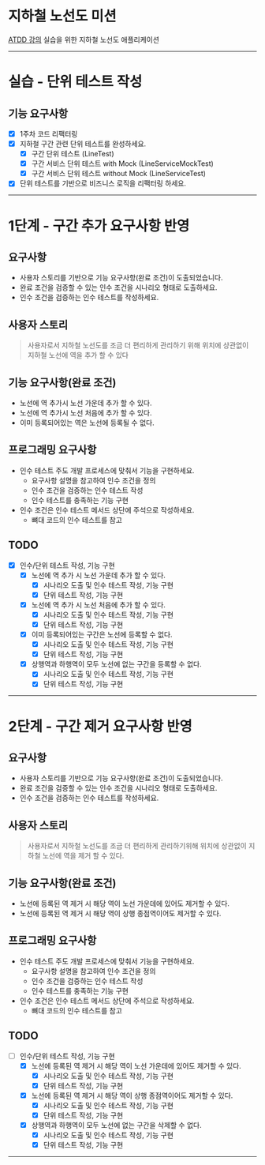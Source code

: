 # 지하철 노선도 미션
[ATDD 강의](https://edu.nextstep.camp/c/R89PYi5H) 실습을 위한 지하철 노선도 애플리케이션

---
# 실습 - 단위 테스트 작성

## 기능 요구사항
* [X] 1주차 코드 리팩터링
* [X] 지하철 구간 관련 단위 테스트를 완성하세요.
  * [X] 구간 단위 테스트 (LineTest)
  * [X] 구간 서비스 단위 테스트 with Mock (LineServiceMockTest)
  * [X] 구간 서비스 단위 테스트 without Mock (LineServiceTest)
* [X] 단위 테스트를 기반으로 비즈니스 로직을 리팩터링 하세요.
---
# 1단계 - 구간 추가 요구사항 반영

## 요구사항
* 사용자 스토리를 기반으로 기능 요구사항(완료 조건)이 도출되었습니다.
* 완료 조건을 검증할 수 있는 인수 조건을 시나리오 형태로 도출하세요.
* 인수 조건을 검증하는 인수 테스트를 작성하세요.

## 사용자 스토리
> 사용자로서 지하철 노선도를 조금 더 편리하게 관리하기 위해 위치에 상관없이 지하철 노선에 역을 추가 할 수 있다

## 기능 요구사항(완료 조건)
* 노선에 역 추가시 노선 가운데 추가 할 수 있다.
* 노선에 역 추가시 노선 처음에 추가 할 수 있다.
* 이미 등록되어있는 역은 노선에 등록될 수 없다.

## 프로그래밍 요구사항
* 인수 테스트 주도 개발 프로세스에 맞춰서 기능을 구현하세요.
  * 요구사항 설명을 참고하여 인수 조건을 정의
  * 인수 조건을 검증하는 인수 테스트 작성
  * 인수 테스트를 충족하는 기능 구현
* 인수 조건은 인수 테스트 메서드 상단에 주석으로 작성하세요.
  * 뼈대 코드의 인수 테스트를 참고

## TODO
* [X] 인수/단위 테스트 작성, 기능 구현
  * [X] 노선에 역 추가 시 노선 가운데 추가 할 수 있다.
    * [X] 시나리오 도출 및 인수 테스트 작성, 기능 구현
    * [X] 단위 테스트 작성, 기능 구현
  * [X] 노선에 역 추가 시 노선 처음에 추가 할 수 있다.
    * [X] 시나리오 도출 및 인수 테스트 작성, 기능 구현
    * [X] 단위 테스트 작성, 기능 구현
  * [X] 이미 등록되어있는 구간은 노선에 등록할 수 없다.
    * [x] 시나리오 도출 및 인수 테스트 작성, 기능 구현
    * [X] 단위 테스트 작성, 기능 구현
  * [X] 상행역과 하행역이 모두 노선에 없는 구간을 등록할 수 없다.
    * [X] 시나리오 도출 및 인수 테스트 작성, 기능 구현
    * [X] 단위 테스트 작성, 기능 구현
---
# 2단계 - 구간 제거 요구사항 반영

## 요구사항
* 사용자 스토리를 기반으로 기능 요구사항(완료 조건)이 도출되었습니다.
* 완료 조건을 검증할 수 있는 인수 조건을 시나리오 형태로 도출하세요.
* 인수 조건을 검증하는 인수 테스트를 작성하세요.

## 사용자 스토리
> 사용자로서 지하철 노선도를 조금 더 편리하게 관리하기위해 위치에 상관없이 지하철 노선에 역을 제거 할 수 있다.

## 기능 요구사항(완료 조건)
* 노선에 등록된 역 제거 시 해당 역이 노선 가운데에 있어도 제거할 수 있다.
* 노선에 등록된 역 제거 시 해당 역이 상행 종점역이어도 제거할 수 있다.

## 프로그래밍 요구사항
* 인수 테스트 주도 개발 프로세스에 맞춰서 기능을 구현하세요.
  * 요구사항 설명을 참고하여 인수 조건을 정의
  * 인수 조건을 검증하는 인수 테스트 작성
  * 인수 테스트를 충족하는 기능 구현
* 인수 조건은 인수 테스트 메서드 상단에 주석으로 작성하세요.
  * 뼈대 코드의 인수 테스트를 참고

## TODO
* [ ] 인수/단위 테스트 작성, 기능 구현
  * [X] 노선에 등록된 역 제거 시 해당 역이 노선 가운데에 있어도 제거할 수 있다.
    * [X] 시나리오 도출 및 인수 테스트 작성, 기능 구현
    * [X] 단위 테스트 작성, 기능 구현
  * [X] 노선에 등록된 역 제거 시 해당 역이 상행 종점역이어도 제거할 수 있다.
    * [X] 시나리오 도출 및 인수 테스트 작성, 기능 구현
    * [X] 단위 테스트 작성, 기능 구현
  * [X] 상행역과 하행역이 모두 노선에 없는 구간을 삭제할 수 없다.
    * [X] 시나리오 도출 및 인수 테스트 작성, 기능 구현
    * [X] 단위 테스트 작성, 기능 구현
---
